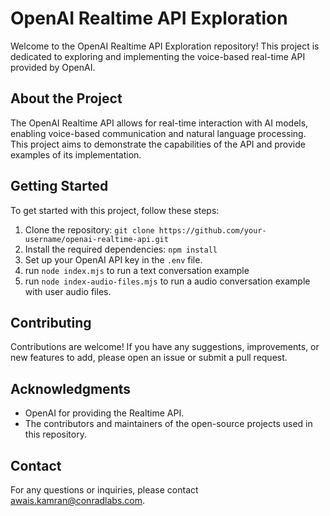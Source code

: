 # OpenAI Realtime API Exploration

Welcome to the OpenAI Realtime API Exploration repository! This project is dedicated to exploring and implementing the voice-based real-time API provided by OpenAI.

## About the Project

The OpenAI Realtime API allows for real-time interaction with AI models, enabling voice-based communication and natural language processing. This project aims to demonstrate the capabilities of the API and provide examples of its implementation.

## Getting Started

To get started with this project, follow these steps:

1. Clone the repository: `git clone https://github.com/your-username/openai-realtime-api.git`
2. Install the required dependencies: `npm install`
3. Set up your OpenAI API key in the `.env` file.
4. run `node index.mjs` to run a text conversation example
5. run `node index-audio-files.mjs` to run a audio conversation example with user audio files.

## Contributing

Contributions are welcome! If you have any suggestions, improvements, or new features to add, please open an issue or submit a pull request.

## Acknowledgments

- OpenAI for providing the Realtime API.
- The contributors and maintainers of the open-source projects used in this repository.

## Contact

For any questions or inquiries, please contact [awais.kamran@conradlabs.com](mailto:awais.kamran@conradlabs.com).
